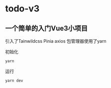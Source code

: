 # todo-v3

## 一个简单的入门Vue3小项目

引入了Tainwildcss Pinia axios 包管理器使用了yarn

初始化

```sh
yarn
```

运行

```sh
yarn dev
```
